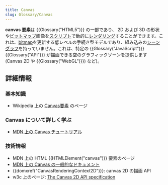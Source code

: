 ```yaml
---
title: Canvas
slug: Glossary/Canvas
---
```


**canvas 要素**は {{Glossary("HTML5")}} の一部であり、 2D および 3D の形状や[ビットマップ](https://en.wikipedia.org/wiki/Bitmap)画像を[スクリプト](https://ja.wikipedia.org/wiki/%E3%82%B9%E3%82%AF%E3%83%AA%E3%83%97%E3%83%88%E8%A8%80%E8%AA%9E)で動的に[レンダリング](<https://ja.wikipedia.org/wiki/%E3%83%AC%E3%83%B3%E3%83%80%E3%83%AA%E3%83%B3%E3%82%B0_(%E3%82%B3%E3%83%B3%E3%83%94%E3%83%A5%E3%83%BC%E3%82%BF)>)することができます。これは、[bitmap](https://en.wikipedia.org/wiki/Bitmap)を更新する低レベルの手続き型モデルであり、組み込みの[シーングラフ](https://en.wikipedia.org/wiki/Scene_graph)を持っていません。これは、特定の {{Glossary("JavaScript")}} {{Glossary("API")}} が描画できる空のグラフィックゾーンを提供します (Canvas 2D や {{Glossary("WebGL")}}) など)。

## 詳細情報

### 基本知識

- Wikipedia 上の [Canvas要素](https://ja.wikipedia.org/wiki/Canvas要素) のページ

### Canvas について詳しく学ぶ

- [MDN 上の Canvas チュートリアル](/ja/docs/Web/Guide/HTML/Canvas_tutorial)

### 技術情報

- MDN 上の HTML {{HTMLElement("canvas")}} 要素のページ
- [MDN 上の Canvas の一般的なドキュメント](/ja/docs/HTML/Canvas)
- {{domxref("CanvasRenderingContext2D")}}: canvas 2D の描画 API
- w3c 上のページ: [The Canvas 2D API specification](http://www.w3.org/TR/2dcontext/)
